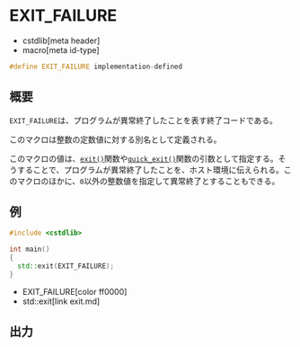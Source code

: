 # EXIT_FAILURE
* cstdlib[meta header]
* macro[meta id-type]

```cpp
#define EXIT_FAILURE implementation-defined
```

## 概要
`EXIT_FAILURE`は、プログラムが異常終了したことを表す終了コードである。

このマクロは整数の定数値に対する別名として定義される。

このマクロの値は、[`exit()`](exit.md)関数や[`quick_exit()`](quick_exit.md)関数の引数として指定する。そうすることで、プログラムが異常終了したことを、ホスト環境に伝えられる。このマクロのほかに、`0`以外の整数値を指定して異常終了とすることもできる。


## 例
```cpp example
#include <cstdlib>

int main()
{
  std::exit(EXIT_FAILURE);
}
```
* EXIT_FAILURE[color ff0000]
* std::exit[link exit.md]

## 出力
```
```
